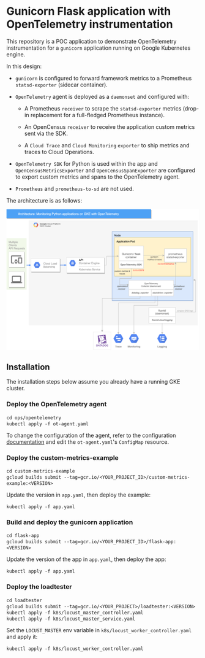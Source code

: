 # Gunicorn Flask application with OpenTelemetry instrumentation

This repository is a POC application to demonstrate OpenTelemetry instrumentation for a `gunicorn` application running on Google Kubernetes engine.

In this design:

-   `gunicorn` is configured to forward framework metrics to a Prometheus `statsd-exporter` (sidecar container).

-   `OpenTelemetry` agent is deployed as a `daemonset` and configured with:

    -   A Prometheus `receiver` to scrape the `statsd-exporter` metrics (drop-in replacement for a full-fledged Prometheus instance).

    -   An OpenCensus `receiver` to receive the application custom metrics sent via the SDK.

    -   A `Cloud Trace` and `Cloud Monitoring` `exporter` to ship metrics and traces to Cloud Operations.

-   `OpenTelemetry SDK` for Python is used within the app and `OpenCensusMetricsExporter` and `OpenCensusSpanExporter` are configured to export custom metrics and spans to the OpenTelemetry agent.

-   `Prometheus` and `prometheus-to-sd` are not used.

The architecture is as follows:

![](gke_ot_1.png)

## Installation

The installation steps below assume you already have a running GKE cluster.

### Deploy the OpenTelemetry agent

    cd ops/opentelemetry
    kubectl apply -f ot-agent.yaml

To change the configuration of the agent, refer to the configuration [documentation](https://opentelemetry.io/docs/collector/configuration/) and edit the `ot-agent.yaml`'s `ConfigMap` resource.

### Deploy the custom-metrics-example

    cd custom-metrics-example
    gcloud builds submit --tag=gcr.io/<YOUR_PROJECT_ID>/custom-metrics-example:<VERSION>

Update the version in `app.yaml`, then deploy the example:

    kubectl apply -f app.yaml

### Build and deploy the gunicorn application

    cd flask-app
    gcloud builds submit --tag=gcr.io/<YOUR_PROJECT_ID>/flask-app:<VERSION>

Update the version of the app in `app.yaml`, then deploy the app:

    kubectl apply -f app.yaml

### Deploy the loadtester

    cd loadtester
    gcloud builds submit --tag=gcr.io/<YOUR_PROJECT>/loadtester:<VERSION>
    kubectl apply -f k8s/locust_master_controller.yaml
    kubectl apply -f k8s/locust_master_service.yaml

Set the `LOCUST_MASTER` env variable in `k8s/locust_worker_controller.yaml` and apply it:

    kubectl apply -f k8s/locust_worker_controller.yaml
